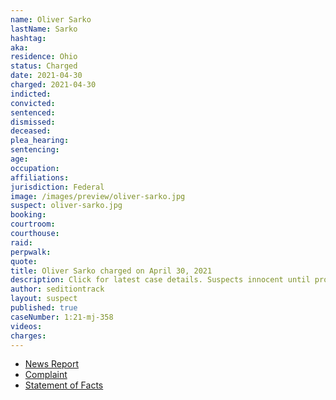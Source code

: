 ```yaml
---
name: Oliver Sarko
lastName: Sarko
hashtag:
aka:
residence: Ohio
status: Charged
date: 2021-04-30
charged: 2021-04-30
indicted:
convicted: 
sentenced: 
dismissed: 
deceased:
plea_hearing:
sentencing:
age:
occupation:
affiliations:
jurisdiction: Federal
image: /images/preview/oliver-sarko.jpg
suspect: oliver-sarko.jpg
booking:
courtroom:
courthouse:
raid:
perpwalk:
quote:
title: Oliver Sarko charged on April 30, 2021
description: Click for latest case details. Suspects innocent until proven guilty.
author: seditiontrack
layout: suspect
published: true
caseNumber: 1:21-mj-358
videos:
charges:
---
```

- [News Report](https://www.nbc4i.com/news/local-news/columbus/man-with-central-ohio-ties-accused-of-entering-capitol-on-jan-6/)
- [Complaint](https://extremism.gwu.edu/sites/g/files/zaxdzs2191/f/Oliver%20Louis%20Sarko%20Criminal%20Complaint.pdf)
- [Statement of Facts](https://www.justice.gov/usao-dc/case-multi-defendant/file/1393736/download)
